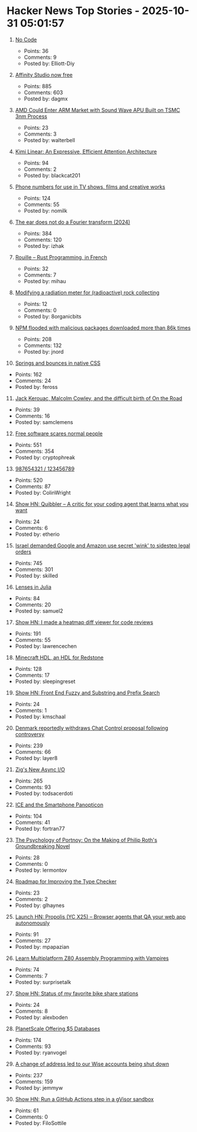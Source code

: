 # Hacker News Top Stories - 2025-10-31 05:01:57

1. [No Code](https://github.com/lemonyte/no-code)
   - Points: 36
   - Comments: 9
   - Posted by: Elliott-Diy

2. [Affinity Studio now free](https://www.affinity.studio/get-affinity)
   - Points: 885
   - Comments: 603
   - Posted by: dagmx

3. [AMD Could Enter ARM Market with Sound Wave APU Built on TSMC 3nm Process](https://www.guru3d.com/story/amd-enters-arm-market-with-sound-wave-apu-built-on-tsmc-3nm-process/)
   - Points: 23
   - Comments: 3
   - Posted by: walterbell

4. [Kimi Linear: An Expressive, Efficient Attention Architecture](https://github.com/MoonshotAI/Kimi-Linear)
   - Points: 94
   - Comments: 2
   - Posted by: blackcat201

5. [Phone numbers for use in TV shows, films and creative works](https://www.acma.gov.au/phone-numbers-use-tv-shows-films-and-creative-works)
   - Points: 124
   - Comments: 55
   - Posted by: nomilk

6. [The ear does not do a Fourier transform (2024)](https://www.dissonances.blog/p/the-ear-does-not-do-a-fourier-transform)
   - Points: 384
   - Comments: 120
   - Posted by: izhak

7. [Rouille – Rust Programming, in French](https://github.com/bnjbvr/rouille)
   - Points: 32
   - Comments: 7
   - Posted by: mihau

8. [Modifying a radiation meter for (radioactive) rock collecting](https://maurycyz.com/projects/ludlum3/)
   - Points: 12
   - Comments: 0
   - Posted by: 8organicbits

9. [NPM flooded with malicious packages downloaded more than 86k times](https://arstechnica.com/security/2025/10/npm-flooded-with-malicious-packages-downloaded-more-than-86000-times/)
   - Points: 208
   - Comments: 132
   - Posted by: jnord

10. [Springs and bounces in native CSS](https://www.joshwcomeau.com/animation/linear-timing-function/)
   - Points: 162
   - Comments: 24
   - Posted by: feross

11. [Jack Kerouac, Malcolm Cowley, and the difficult birth of On the Road](https://theamericanscholar.org/scrolling-through/)
   - Points: 39
   - Comments: 16
   - Posted by: samclemens

12. [Free software scares normal people](https://danieldelaney.net/normal/)
   - Points: 551
   - Comments: 354
   - Posted by: cryptophreak

13. [987654321 / 123456789](https://www.johndcook.com/blog/2025/10/26/987654321/)
   - Points: 520
   - Comments: 87
   - Posted by: ColinWright

14. [Show HN: Quibbler – A critic for your coding agent that learns what you want](https://github.com/fulcrumresearch/quibbler)
   - Points: 24
   - Comments: 6
   - Posted by: etherio

15. [Israel demanded Google and Amazon use secret 'wink' to sidestep legal orders](https://www.theguardian.com/us-news/2025/oct/29/google-amazon-israel-contract-secret-code)
   - Points: 745
   - Comments: 301
   - Posted by: skilled

16. [Lenses in Julia](https://juliaobjects.github.io/Accessors.jl/stable/lenses/)
   - Points: 84
   - Comments: 20
   - Posted by: samuel2

17. [Show HN: I made a heatmap diff viewer for code reviews](https://0github.com)
   - Points: 191
   - Comments: 55
   - Posted by: lawrencechen

18. [Minecraft HDL, an HDL for Redstone](https://github.com/itsfrank/MinecraftHDL)
   - Points: 128
   - Comments: 17
   - Posted by: sleepingreset

19. [Show HN: Front End Fuzzy and Substring and Prefix Search](https://github.com/m31coding/fuzzy-search)
   - Points: 24
   - Comments: 1
   - Posted by: kmschaal

20. [Denmark reportedly withdraws Chat Control proposal following controversy](https://therecord.media/demark-reportedly-withdraws-chat-control-proposal)
   - Points: 239
   - Comments: 66
   - Posted by: layer8

21. [Zig's New Async I/O](https://andrewkelley.me/post/zig-new-async-io-text-version.html)
   - Points: 265
   - Comments: 93
   - Posted by: todsacerdoti

22. [ICE and the Smartphone Panopticon](https://www.newyorker.com/culture/infinite-scroll/ice-and-the-smartphone-panopticon)
   - Points: 104
   - Comments: 41
   - Posted by: fortran77

23. [The Psychology of Portnoy: On the Making of Philip Roth's Groundbreaking Novel](https://lithub.com/the-psychology-of-portnoy-on-the-making-of-philip-roths-groundbreaking-novel/)
   - Points: 28
   - Comments: 0
   - Posted by: lermontov

24. [Roadmap for Improving the Type Checker](https://forums.swift.org/t/roadmap-for-improving-the-type-checker/82952)
   - Points: 23
   - Comments: 2
   - Posted by: glhaynes

25. [Launch HN: Propolis (YC X25) – Browser agents that QA your web app autonomously](https://app.propolis.tech/#/launch)
   - Points: 91
   - Comments: 27
   - Posted by: mpapazian

26. [Learn Multiplatform Z80 Assembly Programming with Vampires](https://www.chibiakumas.com/z80/)
   - Points: 74
   - Comments: 7
   - Posted by: surprisetalk

27. [Show HN: Status of my favorite bike share stations](https://blog.alexboden.ca/toronto-bike-share-status/)
   - Points: 24
   - Comments: 8
   - Posted by: alexboden

28. [PlanetScale Offering $5 Databases](https://planetscale.com/blog/5-dollar-planetscale)
   - Points: 174
   - Comments: 93
   - Posted by: ryanvogel

29. [A change of address led to our Wise accounts being shut down](https://shaun.nz/why-were-never-using-wise-again-a-cautionary-tale-from-a-business-burned/)
   - Points: 237
   - Comments: 159
   - Posted by: jemmyw

30. [Show HN: Run a GitHub Actions step in a gVisor sandbox](https://github.com/geomys/sandboxed-step)
   - Points: 61
   - Comments: 0
   - Posted by: FiloSottile

